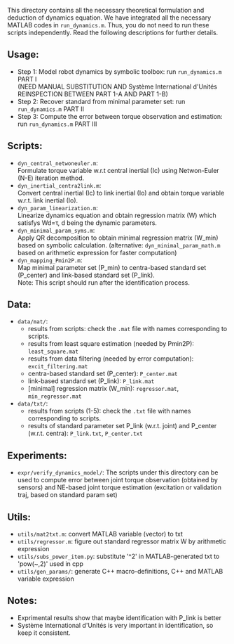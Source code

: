 This directory contains all the necessary theoretical formulation and deduction of dynamics equation. We have integrated all the necessary MATLAB codes in `run_dynamics.m`. Thus, you do not need to run these scripts independently. Read the following descriptions for further details.

## Usage:
* Step 1: Model robot dynamics by symbolic toolbox: run `run_dynamics.m` PART I  
(NEED MANUAL SUBSTITUTION AND Système International d'Unités REINSPECTION BETWEEN PART 1-A AND PART 1-B)  
* Step 2: Recover standard from minimal parameter set: run `run_dynamics.m` PART II  
* Step 3: Compute the error between torque observation and estimation: run `run_dynamics.m` PART III  

## Scripts:
* `dyn_central_netwoneuler.m`:  
   Formulate torque variable w.r.t central inertial (Ic) using Netwon-Euler (N-E) iteration method.
* `dyn_inertial_centra2link.m`:  
   Convert central inertial (Ic) to link inertial (Io) and obtain torque variable w.r.t. link inertial (Io).
* `dyn_param_linearization.m`:  
   Linearize dynamics equation and obtain regression matrix (W) which satisfys Wd=τ, d being the dynamic parameters.
* `dyn_minimal_param_syms.m`:  
   Apply QR decomposition to obtain minimal regression matrix (W_min) based on symbolic calculation.
   (alternative: `dyn_minimal_param_math.m` based on arithmetic expression for faster computation)
* `dyn_mapping_Pmin2P.m`:  
   Map minimal parameter set (P_min) to centra-based standard set (P_center) and link-based standard set (P_link).  
   Note: This script should run after the identification process.

## Data:
* `data/mat/`: 
  - results from scripts: check the `.mat` file with names corresponding to scripts.
  - results from least square estimation (needed by Pmin2P): `least_square.mat`
  - results from data filtering (needed by error computation): `excit_filtering.mat`
  - centra-based standard set (P_center): `P_center.mat`
  - link-based standard set (P_link): `P_link.mat`
  - [minimal] regression matrix (W_min): `regressor.mat`, `min_regressor.mat`
* `data/txt/`: 
  - results from scripts (1-5): check the `.txt` file with names corresponding to scripts.
  - results of standard parameter set P_link (w.r.t. joint) and P_center (w.r.t. centra): `P_link.txt`, `P_center.txt`

## Experiments:
* `expr/verify_dynamics_model/`:
The scripts under this directory can be used to compute error between joint torque observation (obtained by sensors) and NE-based joint torque estimation (excitation or validation traj, based on standard param set)

## Utils:
* `utils/mat2txt.m`: convert MATLAB variable (vector) to txt
* `utils/regressor.m`: figure out standard regressor matrix W by arithmetic expression
* `utils/subs_power_item.py`: substitute '^2' in MATLAB-generated txt to 'pow(~,2)' used in cpp
* `utils/gen_params/`: generate C++ macro-definitions, C++ and MATLAB variable expression

## Notes:
- Exprimental results show that maybe identification with P_link is better
- Système International d'Unités is very important in identification, so keep it consistent.